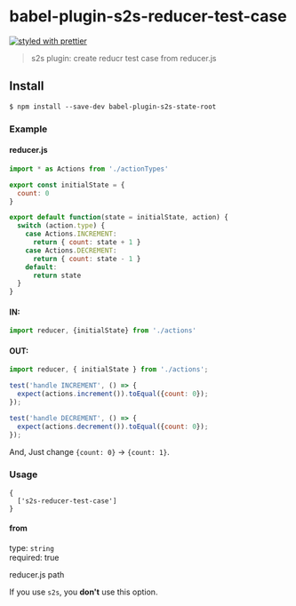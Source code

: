 # babel-plugin-s2s-reducer-test-case
[![styled with prettier](https://img.shields.io/badge/styled_with-prettier-ff69b4.svg)](https://github.com/prettier/prettier)

> s2s plugin: create reducr test case from reducer.js


## Install

```
$ npm install --save-dev babel-plugin-s2s-state-root
```

### Example

#### reducer.js

```js
import * as Actions from './actionTypes'

export const initialState = {
  count: 0
}

export default function(state = initialState, action) {
  switch (action.type) {
    case Actions.INCREMENT:
      return { count: state + 1 }
    case Actions.DECREMENT:
      return { count: state - 1 }
    default:
      return state
  }
}

```

#### IN:

```js
import reducer, {initialState} from './actions'
```

#### OUT:

```js
import reducer, { initialState } from './actions';

test('handle INCREMENT', () => {
  expect(actions.increment()).toEqual({count: 0});
});

test('handle DECREMENT', () => {
  expect(actions.decrement()).toEqual({count: 0});
});
```

And, Just change `{count: 0}` → `{count: 1}`.

### Usage

```
{
  ['s2s-reducer-test-case']
}
```

#### from

type: `string` <br>
required: true

reducer.js path

If you use `s2s`, you **don't** use this option.
